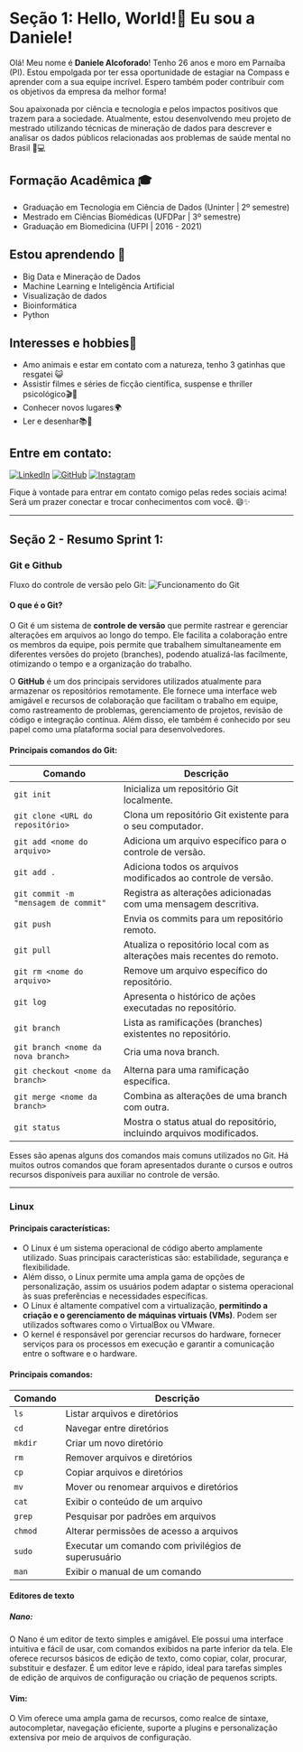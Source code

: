 # Seção 1: Hello, World!👋 Eu sou a Daniele!

Olá! Meu nome é **Daniele Alcoforado**! Tenho 26 anos e moro em Parnaíba (PI).
Estou empolgada por ter essa oportunidade de estagiar na Compass e aprender com a sua equipe incrível. Espero também poder contribuir com os objetivos da empresa da melhor forma!

Sou apaixonada por ciência e tecnologia e pelos impactos positivos que trazem para a sociedade.
Atualmente, estou desenvolvendo meu projeto de mestrado utilizando técnicas de mineração de dados para descrever e analisar os dados públicos relacionadas aos problemas de saúde mental no Brasil 🧠💻 

## Formação Acadêmica 🎓

- Graduação em Tecnologia em Ciência de Dados (Uninter | 2º semestre)
- Mestrado em Ciências Biomédicas (UFDPar | 3º semestre)
- Graduação em Biomedicina (UFPI | 2016 - 2021)

## Estou aprendendo 🌱

- Big Data e Mineração de Dados
- Machine Learning e Inteligência Artificial
- Visualização de dados
- Bioinformática
- Python

## Interesses e hobbies🌟

- Amo animais e estar em contato com a natureza, tenho 3 gatinhas que resgatei 😺
- Assistir filmes e séries de ficção científica, suspense e thriller psicológico🎬🍿
- Conhecer novos lugares🌍
- Ler e desenhar📚🎨

## Entre em contato: 
[![LinkedIn](https://img.shields.io/badge/LinkedIn-Daniele-blue?logo=linkedin&style=social)](https://www.linkedin.com/in/daniele-alcoforado-costa-55aa06205/)
[![GitHub](https://img.shields.io/github/followers/Daniele?label=GitHub&style=social)](https://github.com/DanieleAlcoforado)
[![Instagram](https://img.shields.io/badge/Instagram-%40danielealcoforado-%23E4405F?logo=instagram&logoColor=white)](https://www.instagram.com/danielealcoforado/)

Fique à vontade para entrar em contato comigo pelas redes sociais acima! Será um prazer conectar e trocar conhecimentos com você. 😄✨

---

## Seção 2 - Resumo Sprint 1: 

### Git e Github

Fluxo do controle de versão pelo Git:
![Funcionamento do Git](https://learnlinux.com.br/editor/files/git_CompT.jpg)

#### O que é o Git?

O Git é um sistema de **controle de versão** que permite rastrear e gerenciar alterações em arquivos ao longo do tempo.
Ele facilita a colaboração entre os membros da equipe, pois permite que trabalhem simultaneamente em diferentes versões do projeto (branches), podendo atualizá-las facilmente, otimizando o tempo e a organização do trabalho.

O **GitHub** é um dos principais servidores utilizados atualmente para armazenar os repositórios remotamente. Ele fornece uma interface web amigável e recursos de colaboração que facilitam o trabalho em equipe, como rastreamento de problemas, gerenciamento de projetos, revisão de código e integração contínua. Além disso, ele também é conhecido por seu papel como uma plataforma social para desenvolvedores.

#### Principais comandos do Git:

| Comando                                   | Descrição                                                            |
|-------------------------------------------|----------------------------------------------------------------------|
| `git init`                                | Inicializa um repositório Git localmente.                             |
| `git clone <URL do repositório>`           | Clona um repositório Git existente para o seu computador.             |
| `git add <nome do arquivo>`                | Adiciona um arquivo específico para o controle de versão.             |
| `git add .`                               | Adiciona todos os arquivos modificados ao controle de versão.         |
| `git commit -m "mensagem de commit"`       | Registra as alterações adicionadas com uma mensagem descritiva.       |
| `git push`                                | Envia os commits para um repositório remoto.                          |
| `git pull`                                | Atualiza o repositório local com as alterações mais recentes do remoto.|
| `git rm <nome do arquivo>`                 | Remove um arquivo específico do repositório.                          |
| `git log`                                 | Apresenta o histórico de ações executadas no repositório.             |
| `git branch`                              | Lista as ramificações (branches) existentes no repositório.           |
| `git branch <nome da nova branch>`         | Cria uma nova branch.                                                 |
| `git checkout <nome da branch>`            | Alterna para uma ramificação específica.                              |
| `git merge <nome da branch>`               | Combina as alterações de uma branch com outra.                        |
| `git status`                              | Mostra o status atual do repositório, incluindo arquivos modificados. |


Esses são apenas alguns dos comandos mais comuns utilizados no Git. Há muitos outros comandos que foram apresentados durante o cursos e outros recursos disponíveis para auxiliar no controle de versão.

---

### Linux

#### Principais características:
- O Linux é um sistema operacional de código aberto amplamente utilizado. Suas principais características são: estabilidade, segurança e flexibilidade.
- Além disso, o Linux permite uma ampla gama de opções de personalização, assim os usuários podem adaptar o sistema operacional às suas preferências e necessidades específicas.
- O Linux é altamente compatível com a virtualização, **permitindo a criação e o gerenciamento de máquinas virtuais (VMs)**. Podem ser utilizados softwares como o VirtualBox ou VMware.
- O kernel é responsável por gerenciar recursos do hardware, fornecer serviços para os processos em execução e garantir a comunicação entre o software e o hardware.

#### Principais comandos:
| Comando   | Descrição                                   |
|-----------|---------------------------------------------|
| `ls`      | Listar arquivos e diretórios                |
| `cd`      | Navegar entre diretórios                    |
| `mkdir`   | Criar um novo diretório                     |
| `rm`      | Remover arquivos e diretórios               |
| `cp`      | Copiar arquivos e diretórios                |
| `mv`      | Mover ou renomear arquivos e diretórios     |
| `cat`     | Exibir o conteúdo de um arquivo             |
| `grep`    | Pesquisar por padrões em arquivos           |
| `chmod`   | Alterar permissões de acesso a arquivos      |
| `sudo`    | Executar um comando com privilégios de superusuário |
| `man`     | Exibir o manual de um comando               |

#### Editores de texto

##### Nano:
O Nano é um editor de texto simples e amigável. Ele possui uma interface intuitiva e fácil de usar, com comandos exibidos na parte inferior da tela. Ele oferece recursos básicos de edição de texto, como copiar, colar, procurar, substituir e desfazer. É um editor leve e rápido, ideal para tarefas simples de edição de arquivos de configuração ou criação de pequenos scripts.

#### Vim:
O Vim oferece uma ampla gama de recursos, como realce de sintaxe, autocompletar, navegação eficiente, suporte a plugins e personalização extensiva por meio de arquivos de configuração. 



